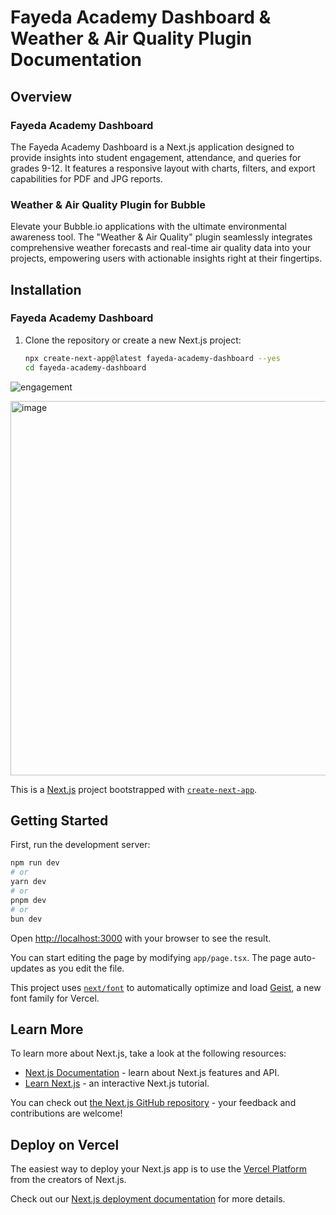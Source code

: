 # Fayeda Academy Dashboard & Weather & Air Quality Plugin Documentation

## Overview
### Fayeda Academy Dashboard
The Fayeda Academy Dashboard is a Next.js application designed to provide insights into student engagement, attendance, and queries for grades 9-12. It features a responsive layout with charts, filters, and export capabilities for PDF and JPG reports.

### Weather & Air Quality Plugin for Bubble
Elevate your Bubble.io applications with the ultimate environmental awareness tool. The "Weather & Air Quality" plugin seamlessly integrates comprehensive weather forecasts and real-time air quality data into your projects, empowering users with actionable insights right at their fingertips.

## Installation
### Fayeda Academy Dashboard
1. Clone the repository or create a new Next.js project:
   ```bash
   npx create-next-app@latest fayeda-academy-dashboard --yes
   cd fayeda-academy-dashboard

![engagement](https://github.com/user-attachments/assets/f8733837-6a9f-4618-b821-61f8f7ecf6ba)

<img width="1280" height="599" alt="image" src="https://github.com/user-attachments/assets/f2bc9554-8450-4200-b1b6-c5d799f5a054" />






This is a [Next.js](https://nextjs.org) project bootstrapped with [`create-next-app`](https://nextjs.org/docs/app/api-reference/cli/create-next-app).

## Getting Started

First, run the development server:

```bash
npm run dev
# or
yarn dev
# or
pnpm dev
# or
bun dev
```

Open [http://localhost:3000](http://localhost:3000) with your browser to see the result.

You can start editing the page by modifying `app/page.tsx`. The page auto-updates as you edit the file.

This project uses [`next/font`](https://nextjs.org/docs/app/building-your-application/optimizing/fonts) to automatically optimize and load [Geist](https://vercel.com/font), a new font family for Vercel.

## Learn More

To learn more about Next.js, take a look at the following resources:

- [Next.js Documentation](https://nextjs.org/docs) - learn about Next.js features and API.
- [Learn Next.js](https://nextjs.org/learn) - an interactive Next.js tutorial.

You can check out [the Next.js GitHub repository](https://github.com/vercel/next.js) - your feedback and contributions are welcome!

## Deploy on Vercel

The easiest way to deploy your Next.js app is to use the [Vercel Platform](https://vercel.com/new?utm_medium=default-template&filter=next.js&utm_source=create-next-app&utm_campaign=create-next-app-readme) from the creators of Next.js.

Check out our [Next.js deployment documentation](https://nextjs.org/docs/app/building-your-application/deploying) for more details.
